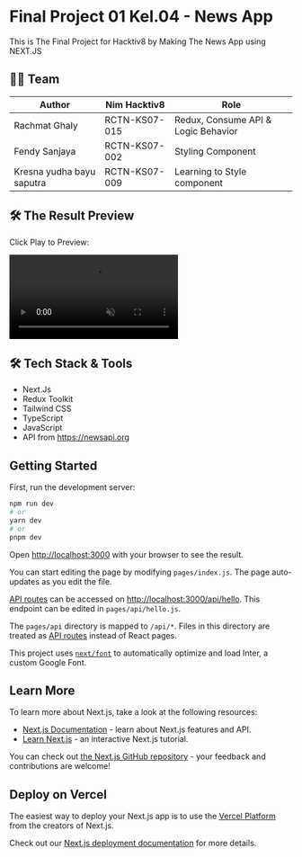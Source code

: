 # Final Project 01 Kel.04 - News App

This is The Final Project for Hacktiv8 by Making The News App using NEXT.JS

## 👨‍💻 Team

| Author                    | Nim Hacktiv8  | Role                                |
| ------------------------- | ------------- | ----------------------------------- |
| Rachmat Ghaly             | RCTN-KS07-015 | Redux, Consume API & Logic Behavior |
| Fendy Sanjaya             | RCTN-KS07-002 | Styling Component                   |
| Kresna yudha bayu saputra | RCTN-KS07-009 | Learning to Style component         |

## 🛠️ The Result Preview

Click Play to Preview:

[<video src="https://res.cloudinary.com/druckyjuu/video/upload/v1690047781/Projects/BEKER-NewsApp_uoxozw.webm" autoplay loop muted playsinline style="max-width: 1080px;">
</video>](https://res.cloudinary.com/druckyjuu/video/upload/v1690047781/Projects/BEKER-NewsApp_uoxozw.webm)

## 🛠️ Tech Stack & Tools

- Next.Js
- Redux Toolkit
- Tailwind CSS
- TypeScript
- JavaScript
- API from https://newsapi.org

## Getting Started

First, run the development server:

```bash
npm run dev
# or
yarn dev
# or
pnpm dev
```

Open [http://localhost:3000](http://localhost:3000) with your browser to see the result.

You can start editing the page by modifying `pages/index.js`. The page auto-updates as you edit the file.

[API routes](https://nextjs.org/docs/api-routes/introduction) can be accessed on [http://localhost:3000/api/hello](http://localhost:3000/api/hello). This endpoint can be edited in `pages/api/hello.js`.

The `pages/api` directory is mapped to `/api/*`. Files in this directory are treated as [API routes](https://nextjs.org/docs/api-routes/introduction) instead of React pages.

This project uses [`next/font`](https://nextjs.org/docs/basic-features/font-optimization) to automatically optimize and load Inter, a custom Google Font.

## Learn More

To learn more about Next.js, take a look at the following resources:

- [Next.js Documentation](https://nextjs.org/docs) - learn about Next.js features and API.
- [Learn Next.js](https://nextjs.org/learn) - an interactive Next.js tutorial.

You can check out [the Next.js GitHub repository](https://github.com/vercel/next.js/) - your feedback and contributions are welcome!

## Deploy on Vercel

The easiest way to deploy your Next.js app is to use the [Vercel Platform](https://vercel.com/new?utm_medium=default-template&filter=next.js&utm_source=create-next-app&utm_campaign=create-next-app-readme) from the creators of Next.js.

Check out our [Next.js deployment documentation](https://nextjs.org/docs/deployment) for more details.
